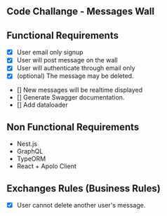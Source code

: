 Code Challange - Messages Wall
------------------------

## Functional Requirements
- [x] User email only signup
- [x] User will post message on the wall
- [x] User will authenticate through email only
- [x] (optional) The message may be deleted.
- [] New messages will be realtime displayed
- [] Generate Swagger documentation.
- [] Add dataloader

## Non Functional Requirements
- Nest.js
- GraphQL
- TypeORM
- React + Apolo Client

## Exchanges Rules (Business Rules)
- [x] User cannot delete another user's message.